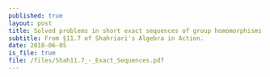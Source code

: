 ```yaml
---
published: true
layout: post
title: Solved problems in short exact sequences of group homomorphisms. 
subtitle: From §11.7 of Shahriari's Algebra in Action.
date: 2018-06-05
is_file: true
file: /files/Shah11.7_-_Exact_Sequences.pdf
---
```

